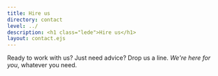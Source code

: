 ```yaml
---
title: Hire us
directory: contact
level: ../
description: <h1 class="lede">Hire us</h1>
layout: contact.ejs
---
```

<p class="major">Ready to work with us? Just need advice? Drop us a line. <em>We're here for you</em>, whatever you need.</p>